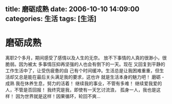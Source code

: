 title: 磨砺成熟
date: 2006-10-10 14:09:00
categories:  生活
tags: [生活]
---

# 磨砺成熟
离职2个多月，期间感受了感情以及人生的无奈。
放不下事情的人真的很渺小，很脆弱。因为被太
多事情压抑再坚强的人也会有倒下的一天。现在
又回复到平静的工作生活中了，让受伤疲惫的自
己有个时间缓冲。生活总是让我困难重重，但生
活却又总是能在最后关头满足我的要求，这也许
就是生活本身的魅力吧！
磨砺 - 成熟
我在休养生息，努力的活着！
继续我的事业，不管有多难！
继续爱我爱的人，不管是否回报！
我终究是我，即使有一天乞讨流浪，
孤身一人，我也是这样！
因为世界就是这样！因果循环，轮回不爽...